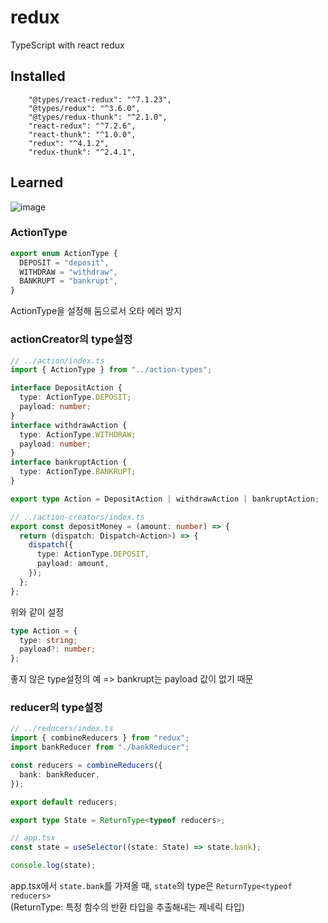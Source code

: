 # redux

TypeScript with react redux

## Installed

```
    "@types/react-redux": "^7.1.23",
    "@types/redux": "^3.6.0",
    "@types/redux-thunk": "^2.1.0",
    "react-redux": "^7.2.6",
    "react-thunk": "^1.0.0",
    "redux": "^4.1.2",
    "redux-thunk": "^2.4.1",
```

## Learned

![image](https://user-images.githubusercontent.com/49505843/156712866-f588ef7f-cf2d-49d3-86ea-d29a478025dc.png)


### ActionType

```ts
export enum ActionType {
  DEPOSIT = "deposit",
  WITHDRAW = "withdraw",
  BANKRUPT = "bankrupt",
}
```

ActionType을 설정해 둠으로서 오타 에러 방지

### actionCreator의 type설정

```ts
// ../action/index.ts
import { ActionType } from "../action-types";

interface DepositAction {
  type: ActionType.DEPOSIT;
  payload: number;
}
interface withdrawAction {
  type: ActionType.WITHDRAW;
  payload: number;
}
interface bankruptAction {
  type: ActionType.BANKRUPT;
}

export type Action = DepositAction | withdrawAction | bankruptAction;
```

```ts
// ../action-creators/index.ts
export const depositMoney = (amount: number) => {
  return (dispatch: Dispatch<Action>) => {
    dispatch({
      type: ActionType.DEPOSIT,
      payload: amount,
    });
  };
};
```

위와 같이 설정

```ts
type Action = {
  type: string;
  payload?: number;
};
```

좋지 않은 type설정의 예 => bankrupt는 payload 값이 없기 때문

### reducer의 type설정

```ts
// ../reducers/index.ts
import { combineReducers } from "redux";
import bankReducer from "./bankReducer";

const reducers = combineReducers({
  bank: bankReducer,
});

export default reducers;

export type State = ReturnType<typeof reducers>;
```

```ts
// app.tsx
const state = useSelector((state: State) => state.bank);

console.log(state);
```

app.tsx에서 `state.bank`를 가져올 때, `state`의 type은 `ReturnType<typeof reducers>`  
(ReturnType: 특정 함수의 반환 타입을 추출해내는 제네릭 타입)
